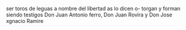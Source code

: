 ser toros de leguas a nombre del libertad as lo dicen o- 
torgan y forman siendo testigos Don Juan Antonio 
ferro, Don Juan Rovira y Don Jose xgnacio Ramire